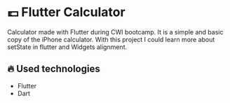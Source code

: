 # :pound: Flutter Calculator
Calculator made with Flutter during CWI bootcamp. It is a simple and basic copy of the iPhone calculator. With this project I could learn more about setState in flutter and Widgets alignment.

## :fire: Used technologies
- Flutter
- Dart

